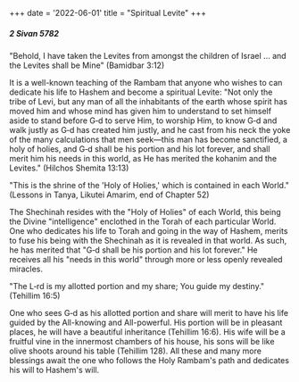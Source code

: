+++
date = '2022-06-01'
title = "Spiritual Levite"
+++

##### 2 Sivan 5782

"Behold, I have taken the Levites from amongst the children of Israel ... and the Levites shall be Mine" (Bamidbar 3:12)

It is a well-known teaching of the Rambam that anyone who wishes to can dedicate his life to Hashem and become a spiritual Levite: "Not only the tribe of Levi, but any man of all the inhabitants of the earth whose spirit has moved him and whose mind has given him to understand to set himself aside to stand before G‑d to serve Him, to worship Him, to know G‑d and walk justly as G‑d has created him justly, and he cast from his neck the yoke of the many calculations that men seek—this man has become sanctified, a holy of holies, and G‑d shall be his portion and his lot forever, and shall merit him his needs in this world, as He has merited the kohanim and the Levites." (Hilchos Shemita 13:13)

"This is the shrine of the 'Holy of Holies,' which is contained in each World." (Lessons in Tanya, Likutei Amarim, end of Chapter 52)

The Shechinah resides with the "Holy of Holies" of each World, this being the Divine "intelligence" enclothed in the Torah of each particular World. One who dedicates his life to Torah and going in the way of Hashem, merits to fuse his being with the Shechinah as it is revealed in that world. As such, he has merited that "G‑d shall be his portion and his lot forever." He receives all his "needs in this world" through more or less openly revealed miracles.

"The L‑rd is my allotted portion and my share; You guide my destiny." (Tehillim 16:5)

One who sees G‑d as his allotted portion and share will merit to have his life guided by the All-knowing and All-powerful. His portion will be in pleasant places, he will have a beautiful inheritance (Tehillim 16:6). His wife will be a fruitful vine in the innermost chambers of his house, his sons will be like olive shoots around his table (Tehillim 128). All these and many more blessings await the one who follows the Holy Rambam's path and dedicates his will to Hashem's will.
